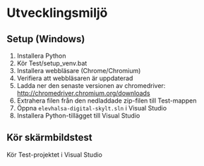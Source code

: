 # Utvecklingsmiljö
## Setup (Windows)
1) Installera Python
2) Kör Test/setup_venv.bat
3) Installera webbläsare (Chrome/Chromium)
4) Verifiera att webbläsaren är uppdaterad
5) Ladda ner den senaste versionen av chromedriver: http://chromedriver.chromium.org/downloads
6) Extrahera filen från den nedladdade zip-filen till Test-mappen
7) Öppna `elevhalsa-digital-skylt.sln` i Visual Studio
8) Installera Python-tillägget till Visual Studio

## Kör skärmbildstest
Kör Test-projektet i Visual Studio